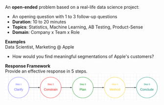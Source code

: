 An **open-ended** problem based on a real-life data science project:
- An opening question with 1 to 3 follow-up questions
- **Duration**: 10 to 20 minutes
- **Topics**: Statistics, Machine Learning, AB Testing, Product-Sense
- **Domain**: Company x Team x Role


**Examples** <br>
Data Scientist, Marketing @ Apple <br>
- How would you find meaningful segmentations of Apple's customers?



**Response Framework** <br>
Provide an effective response in 5 steps.
![Alt text](images/five_steps_response_data_science_case_study.png)


